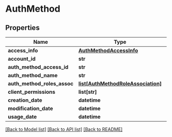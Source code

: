 # AuthMethod

## Properties
Name | Type | Description | Notes
------------ | ------------- | ------------- | -------------
**access_info** | [**AuthMethodAccessInfo**](AuthMethodAccessInfo.md) |  | [optional] 
**account_id** | **str** |  | [optional] 
**auth_method_access_id** | **str** |  | [optional] 
**auth_method_name** | **str** |  | [optional] 
**auth_method_roles_assoc** | [**list[AuthMethodRoleAssociation]**](AuthMethodRoleAssociation.md) |  | [optional] 
**client_permissions** | **list[str]** |  | [optional] 
**creation_date** | **datetime** |  | [optional] 
**modification_date** | **datetime** |  | [optional] 
**usage_date** | **datetime** |  | [optional] 

[[Back to Model list]](../README.md#documentation-for-models) [[Back to API list]](../README.md#documentation-for-api-endpoints) [[Back to README]](../README.md)


